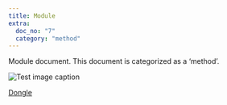 ```yaml
---
title: Module
extra:
  doc_no: "7"
  category: "method"
---
```

Module document.
This document is categorized as a ‘method’.

![Test image caption](method/media/test-image.webp)

[Dongle](/works/project/pr-001/)